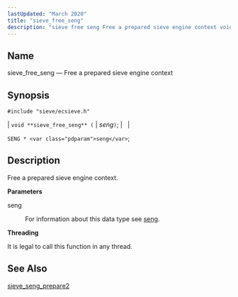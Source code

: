 ```yaml
---
lastUpdated: "March 2020"
title: "sieve_free_seng"
description: "sieve free seng Free a prepared sieve engine context void sieve free seng seng SENG seng Free a prepared sieve engine context seng For information about this data type see seng It is legal to call this function in any thread sieve seng prepare 2..."
---
```


<a name="apis.sieve_free_seng"></a> 
## Name

sieve_free_seng — Free a prepared sieve engine context

## Synopsis

`#include "sieve/ecsieve.h"`

| `void **sieve_free_seng** (` | <var class="pdparam">seng</var>`)`; |   |

`SENG * <var class="pdparam">seng</var>`;<a name="idp59957328"></a> 
## Description

Free a prepared sieve engine context.

**<a name="idp59958544"></a> Parameters**

<dl class="variablelist">

<dt>seng</dt>

<dd>

For information about this data type see [seng](/momentum/3/3-api/structs-seng).

</dd>

</dl>

**<a name="idp59962016"></a> Threading**

It is legal to call this function in any thread.

<a name="idp59963120"></a> 
## See Also

[sieve_seng_prepare2](/momentum/3/3-api/apis-sieve-seng-prepare-2)